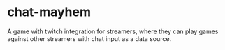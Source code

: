 # chat-mayhem
A game with twitch integration for streamers, where they can play games against other streamers with chat input as a data source.

